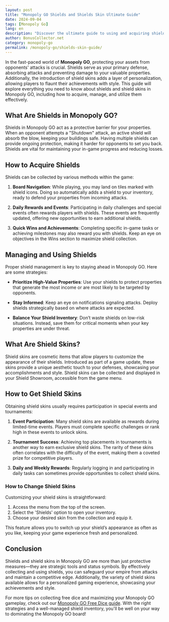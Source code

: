 ```yaml
---
layout: post
title: "Monopoly GO Shields and Shields Skin Ultimate Guide"
date: 2024-09-04
tags: [Monopoly Go]
lang: en
description: "Discover the ultimate guide to using and acquiring shields and shield skins in Monopoly GO. Learn how to protect your assets and customize your game experience with exclusive shield skins."
author: BonusCollector.net
category: monopoly-go
permalink: /monopoly-go/shields-skin-guide/
---
```


In the fast-paced world of **Monopoly GO**, protecting your assets from opponents' attacks is crucial. Shields serve as your primary defense, absorbing attacks and preventing damage to your valuable properties. Additionally, the introduction of shield skins adds a layer of personalization, allowing players to flaunt their achievements with style. This guide will explore everything you need to know about shields and shield skins in Monopoly GO, including how to acquire, manage, and utilize them effectively.

## What Are Shields in Monopoly GO?

Shields in Monopoly GO act as a protective barrier for your properties. When an opponent attempts a "Shutdown" attack, an active shield will absorb the blow, keeping your buildings safe. Having multiple shields can provide ongoing protection, making it harder for opponents to set you back. Shields are vital for maintaining your in-game progress and reducing losses.

## How to Acquire Shields

Shields can be collected by various methods within the game:

1. **Board Navigation**: While playing, you may land on tiles marked with shield icons. Doing so automatically adds a shield to your inventory, ready to defend your properties from incoming attacks.
   
2. **Daily Rewards and Events**: Participating in daily challenges and special events often rewards players with shields. These events are frequently updated, offering new opportunities to earn additional shields.
   
3. **Quick Wins and Achievements**: Completing specific in-game tasks or achieving milestones may also reward you with shields. Keep an eye on objectives in the Wins section to maximize shield collection.

## Managing and Using Shields

Proper shield management is key to staying ahead in Monopoly GO. Here are some strategies:

- **Prioritize High-Value Properties**: Use your shields to protect properties that generate the most income or are most likely to be targeted by opponents.
  
- **Stay Informed**: Keep an eye on notifications signaling attacks. Deploy shields strategically based on where attacks are expected.
  
- **Balance Your Shield Inventory**: Don’t waste shields on low-risk situations. Instead, save them for critical moments when your key properties are under threat.

## What Are Shield Skins?

Shield skins are cosmetic items that allow players to customize the appearance of their shields. Introduced as part of a game update, these skins provide a unique aesthetic touch to your defenses, showcasing your accomplishments and style. Shield skins can be collected and displayed in your Shield Showroom, accessible from the game menu.

## How to Get Shield Skins

Obtaining shield skins usually requires participation in special events and tournaments:

1. **Event Participation**: Many shield skins are available as rewards during limited-time events. Players must complete specific challenges or rank high in these events to unlock skins.
   
2. **Tournament Success**: Achieving top placements in tournaments is another way to earn exclusive shield skins. The rarity of these skins often correlates with the difficulty of the event, making them a coveted prize for competitive players.

3. **Daily and Weekly Rewards**: Regularly logging in and participating in daily tasks can sometimes provide opportunities to collect shield skins.

### How to Change Shield Skins

Customizing your shield skins is straightforward:

1. Access the menu from the top of the screen.
2. Select the 'Shields' option to open your inventory.
3. Choose your desired skin from the collection and equip it.

This feature allows you to switch up your shield’s appearance as often as you like, keeping your game experience fresh and personalized.

## Conclusion

Shields and shield skins in Monopoly GO are more than just protective measures—they are strategic tools and status symbols. By effectively collecting and using shields, you can safeguard your empire from attacks and maintain a competitive edge. Additionally, the variety of shield skins available allows for a personalized gaming experience, showcasing your achievements and style.

For more tips on collecting free dice and maximizing your Monopoly GO gameplay, check out our [Monopoly GO Free Dice guide](https://bonuscollector.net/monopoly-go-free-dice/). With the right strategies and a well-managed shield inventory, you'll be well on your way to dominating the Monopoly GO board!